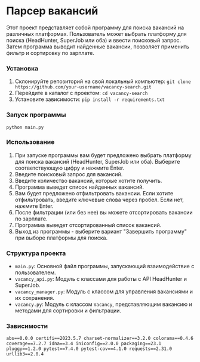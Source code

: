 # Парсер вакансий

Этот проект представляет собой программу для поиска вакансий на различных платформах.
Пользователь может выбрать платформу для поиска (HeadHunter, SuperJob или оба) и ввести поисковый запрос.
Затем программа выводит найденные вакансии, позволяет применить фильтр и сортировку по зарплате.


### Установка
1. Склонируйте репозиторий на свой локальный компьютер:
    `git clone https://github.com/your-username/vacancy-search.git`
2. Перейдите в каталог с проектом:
    `cd vacancy-search`
3. Установите зависимости:
    `pip install -r requirements.txt`

### Запуск программы
`python main.py`


### Использование
1. При запуске программы вам будет предложено выбрать платформу для поиска вакансий (HeadHunter, SuperJob или оба).
Выберите соответствующую цифру и нажмите Enter.
2. Введите поисковый запрос для вакансий.
3. Введите количество вакансий, которые хотите получить.
4. Программа выведет список найденных вакансий.
5. Вам будет предложено отфильтровать вакансии. Если хотите отфильтровать, введите ключевые слова через пробел.
Если нет, нажмите Enter.
6. После фильтрации (или без нее) вы можете отсортировать вакансии по зарплате.
7. Программа выведет отсортированный список вакансий.
8. Выход из программы - выберите вариант "Завершить программу" при выборе платформы для поиска.

### Структура проекта
- `main.py`: Основной файл программы, запускающий взаимодействие с пользователем.
- `vacancy_api.py`: Модуль с классами для работы с API HeadHunter и SuperJob.
- `vacancy_manager.py`: Модуль с классом для управления вакансиями и их сохранения.
- `vacancy.py`: Модуль с классом `Vacancy`, представляющим вакансию и методами для сортировки и фильтрации.

### Зависимости
`abs==0.0.0
certifi==2023.5.7
charset-normalizer==3.2.0
colorama==0.4.6
coverage==7.2.7
idna==3.4
iniconfig==2.0.0
packaging==23.1
pluggy==1.2.0
pytest==7.4.0
pytest-cov==4.1.0
requests==2.31.0
urllib3==2.0.4`
